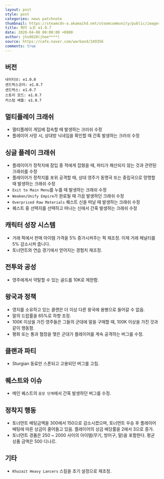 ```yaml
---
layout: post
style: post
categories: news patchnote
thumbnail: https://steamcdn-a.akamaihd.net/steamcommunity/public/images/clans/26623866/779f24b4675e5fab6b6110ab0e332597abcbd1f3.png
title: 패치 노트 e1.0.7
date: 2020-04-08 00:00:00 +0900
author: jhs0620(jhee****)
source: https://cafe.naver.com/warband/249356
comments: true
---
```


## 버전
    네이티브: e1.0.0
    샌드박스코어: e1.0.7
    샌드박스: e1.0.7
    스토리 모드: e1.0.7
    커스텀 배틀: e1.0.7

## 멀티플레이 크래쉬
 - 멀티플레이 게임에 접속할 때 발생하는 크러쉬 수정
 - 플레이어 사망 시, 상대방 닉네임을 확인할 때 간혹 발생하는 크러쉬 수정

## 싱글 플레이 크래쉬
 - 플레이어가 정착지에 잠입 중 적에게 잡혔을 때, 파티가 해산되지 않는 것과 관련된 크래쉬를 수정
 - 플레이어가 정착지를 포위 공격할 때, 상대 영주가 동맹국 또는 중립국으로 망명할 때 발생하는 크래쉬 수정
 - `Exit to Main Menu`를 누를 때 발생하는 크래쉬 수정
 - `Weaken/Unify Empire`가 완료될 때 가끔 발생하던 크래쉬 수정
 - `Overpriced Raw Materials` 퀘스트 신을 떠날 때 발생하는 크래쉬 수정
 - 퀘스트 중 선택지를 선택하고 떠나는 신에서 간혹 발생하는 크래쉬 수정

## 캐릭터 성장 시스템
 - 거래 퍽에서 판매 아이템 가격을 5% 증가시켜주는 퍽 재조정. 이제 거래 페널티를 5% 감소시켜 줍니다.
 - 토너먼트와 연습 경기에서 얻어지는 경험치 재조정.

## 전투와 공성
 - 영주에게서 약탈할 수 있는 골드를 10K로 제한함.

## 왕국과 정책
 - 영지를 소유하고 있는 클랜은 더 이상 다른 왕국에 용병으로 들어갈 수 없음.
 - 말의 드랍률을 65%로 하향 조정.
 - 100K 이상을 가진 영주들은 그들의 군대에 말을 구매할 때, 100K 이상을 가진 것과 같이 행동함.
 - 평화 또는 통과 협정을 맺은 군대가 플레이어를 계속 공격하는 버그를 수정.

## 클랜과 파티
 - Sturgian 동료만 스폰되고 고용되던 버그를 고침.

## 퀘스트와 이슈
 - 메인 퀘스트의 `음모 단계`에서 간혹 발생하던 버그를 수정.

## 정착지 행동
 - 토너먼트 배팅금액을 300에서 150으로 감소시켰으며, 토너먼트 우승 후 플레이어 배팅에 따른 상금이 줄어들고 있음. 플레이어의 상금 배당률을 2에서 3으로 증가.
 - 토너먼트 경품은 250 ~ 2000 사이의 아이템(무기, 방어구, 말)을 포함한다. 평균 상품 금액은 500 디나르.

## 기타
 - `Khuzait Heavy Lancers` 스킬을 초기 설정으로 재조정.
